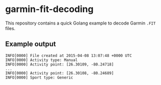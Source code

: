 # garmin-fit-decoding

This repository contains a quick Golang example to decode Garmin `.FIT` files.

## Example output

```log
INFO[0000] File created at 2015-04-08 13:07:48 +0000 UTC
INFO[0000] Activity type: Manual
INFO[0000] Activity point: [26.30109, -80.24718]
...
INFO[0000] Activity point: [26.30108, -80.24689]
INFO[0000] Sport type: Generic
```

